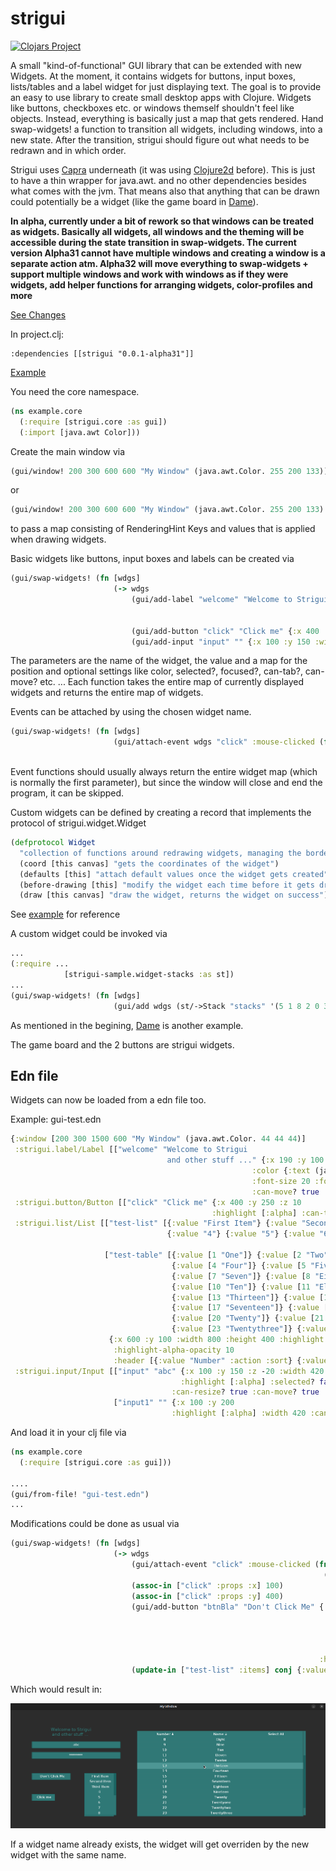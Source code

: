 # strigui

[![Clojars Project](https://img.shields.io/clojars/v/strigui.svg)](https://clojars.org/strigui)

A small "kind-of-functional" GUI library that can be extended with new Widgets. At the moment, it contains widgets for buttons, input boxes, lists/tables and a label widget for just displaying text.
The goal is to provide an easy to use library to create small desktop apps with Clojure. Widgets like buttons, checkboxes etc. or windows themself shouldn't feel like objects. Instead, everything is basically just a map that gets rendered.
Hand swap-widgets! a function to transition all widgets, including windows, into a new state. After the transition, strigui should figure out what needs to be redrawn and in which order.


Strigui uses [Capra](https://github.com/MikeHardIce/Capra) underneath (it was using [Clojure2d](https://github.com/Clojure2D/clojure2d) before). This is just to have a thin wrapper for java.awt. and no other dependencies besides what comes with the jvm. That means also that anything that can be drawn could potentially be a widget (like the game board in [Dame](https://github.com/MikeHardIce/Dame)).

**In alpha, currently under a bit of rework so that windows can be treated as widgets. Basically all widgets, all windows and the theming will be accessible during the state transition in swap-widgets. The current version Alpha31 cannot have multiple windows and creating a window is a separate action atm. Alpha32 will move everything to swap-widgets + support multiple windows and work with windows as if they were widgets, add helper functions for arranging widgets, color-profiles and more**

[See Changes](CHANGES.md)

In project.clj:

```
:dependencies [[strigui "0.0.1-alpha31"]]
```
[Example](https://github.com/MikeHardIce/strigui-sample)

You need the core namespace.

```Clojure
(ns example.core
  (:require [strigui.core :as gui])
  (:import [java.awt Color]))

```
Create the main window via

```Clojure
(gui/window! 200 300 600 600 "My Window" (java.awt.Color. 255 200 133))
```
or

```Clojure
(gui/window! 200 300 600 600 "My Window" (java.awt.Color. 255 200 133) {java.awt.RenderingHints/KEY_ANTIALIASING java.awt.RenderingHints/VALUE_ANTIALIAS_ON})
```
to pass a map consisting of RenderingHint Keys and values that is applied when drawing widgets.

Basic widgets like buttons, input boxes and labels can be created via

```Clojure
(gui/swap-widgets! (fn [wdgs]
                       (-> wdgs
                           (gui/add-label "welcome" "Welcome to Strigui" {:x 190 :y 100
                                                                          :color [(Color. 255 31 0)]
                                                                          :font-size 20 :font-style [:bold]})
                           (gui/add-button "click" "Click me" {:x 400 :y 200 :color [Color/white Color/black]})
                           (gui/add-input "input" "" {:x 100 :y 150 :width 420 :color [Color/white Color/red] :min-width 420}))))
```
The parameters are the name of the widget, the value and a map for the position and optional settings like color, selected?, focused?, can-tab?, can-move? etc. ...
Each function takes the entire map of currently displayed widgets and returns the entire map of widgets.

Events can be attached by using the chosen widget name.

```Clojure
(gui/swap-widgets! (fn [wdgs]
                       (gui/attach-event wdgs "click" :mouse-clicked (fn [_ _] 
                                                                       (gui/close-window!)))))
```
Event functions should usually always return the entire widget map (which is normally the first parameter),
but since the window will close and end the program, it can be skipped.

Custom widgets can be defined by creating a record that implements the protocol of strigui.widget.Widget

```Clojure
(defprotocol Widget
  "collection of functions around redrawing widgets, managing the border etc. ..."
  (coord [this canvas] "gets the coordinates of the widget")
  (defaults [this] "attach default values once the widget gets created")
  (before-drawing [this] "modify the widget each time before it gets drawn")
  (draw [this canvas] "draw the widget, returns the widget on success"))
```
See [example](https://github.com/MikeHardIce/strigui-sample/blob/main/src/strigui_sample/widget_stacks.clj#L42) for reference

A custom widget could be invoked via

```Clojure
...
(:require ...
            [strigui-sample.widget-stacks :as st])
...
(gui/swap-widgets! (fn [wdgs]
                       (gui/add wdgs (st/->Stack "stacks" '(5 1 8 2 0 3 0 5 7) {:x 100 :y 400}))))
```

As mentioned in the begining, [Dame](https://github.com/MikeHardIce/Dame) is another example.

The game board and the 2 buttons are strigui widgets.

## Edn file

Widgets can now be loaded from a edn file too.

Example:
gui-test.edn
```Clojure
{:window [200 300 1500 600 "My Window" (java.awt.Color. 44 44 44)]
 :strigui.label/Label [["welcome" "Welcome to Strigui
                                   and other stuff ..." {:x 190 :y 100 :z 20
                                                      :color {:text (java.awt.Color. 47 120 118)}
                                                      :font-size 20 :font-style [:bold]
                                                      :can-move? true :group "bla"}]]
 :strigui.button/Button [["click" "Click me" {:x 400 :y 250 :z 10 
                                             :highlight [:alpha] :can-tab? true :group "bla"}]]
 :strigui.list/List [["test-list" [{:value "First Item"} {:value "Second Item"} {:value "Third Item"}
                                   {:value "4"} {:value "5"} {:value "6"} {:value "7"} {:value "8"} {:value "9"}] {:x 350 :y 300 :width 150
                                                                                                        :height 200 :highlight [:alpha]}]
                     ["test-table" [{:value [1 "One"]} {:value [2 "Two"]} {:value [3 "Three"]}
                                    {:value [4 "Four"]} {:value [5 "Five"]} {:value [6 "Six"]}
                                    {:value [7 "Seven"]} {:value [8 "Eight"]} {:value [9 "Nine"]}
                                    {:value [10 "Ten"]} {:value [11 "Eleven"]} {:value [12 "Twelve"]}
                                    {:value [13 "Thirteen"]} {:value [14 "Fourteen"]} {:value [15 "Fifteen"]}
                                    {:value [17 "Seventeen"]} {:value [18 "Eighteen"]} {:value [19 "Nineteen"]}
                                    {:value [20 "Twenty"]} {:value [21 "Twentyone"]} {:value [22 "Twentytwo"]}
                                    {:value [23 "Twentythree"]} {:value [24 "Twentyfour"]} {:value [25 "Twentyfive"]}] 
                      {:x 600 :y 100 :width 800 :height 400 :highlight [:alpha]
                       :highlight-alpha-opacity 10
                       :header [{:value "Number" :action :sort} {:value "Name" :action :sort} {:value "Select All" :action :select-all}]}]]
 :strigui.input/Input [["input" "abc" {:x 100 :y 150 :z -20 :width 420 
                                      :highlight [:alpha] :selected? false :can-tab? true 
                                    :can-resize? true :can-move? true :group ["inputs" "bla"]}]
                       ["input1" "" {:x 100 :y 200 
                                    :highlight [:alpha] :width 420 :can-tab? true :group "inputs" :password? true}]]}
```

And load it in your clj file via
```Clojure
(ns example.core
  (:require [strigui.core :as gui]))

....
(gui/from-file! "gui-test.edn")
...
```

Modifications could be done as usual via
```Clojure
(gui/swap-widgets! (fn [wdgs]
                       (-> wdgs
                           (gui/attach-event "click" :mouse-clicked (fn [_ _]
                                                                      (gui/close-window!)))
                           (assoc-in ["click" :props :x] 100)
                           (assoc-in ["click" :props :y] 400)
                           (gui/add-button "btnBla" "Don't Click Me" {:x 100 :y 300 :color {:background (java.awt.Color. 47 120 118) 
                                                                                            :text (java.awt.Color. 247 247 247)
                                                                                            :focus (java.awt.Color. 77 150 148)
                                                                                            :select (java.awt.Color. 77 150 148)
                                                                                            :border (java.awt.Color. 27 100 98)}
                                                                     :highlight [:alpha] :can-tab? true})
                           (update-in ["test-list" :items] conj {:value "10"} {:value "11"} {:value "12"} {:value "13"} {:value "14"} {:value "15"}))))
```

Which would result in:

![](resources/strigui-alpha32.png)

If a widget name already exists, the widget will get overriden by the new widget with the same name.
